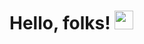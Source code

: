 # Hello, folks! <img src="https://github.com/RudiksChess/Header/blob/main/Header.gif" width="30px">
